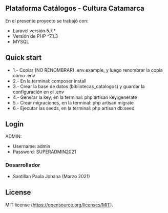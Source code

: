 
## Plataforma Catálogos - Cultura Catamarca
En el presente proyecto se trabajó con:

- Laravel versión 5.7.*
- Versión de PHP ^7.1.3
- MYSQL

## Quick start
- 1.- Copiar (NO RENOMBRAR) .env.example, y luego renombrar la copia como .env
- 2.- En la terminal: composer install
- 3.- Crear la base de datos (bibliotecas_catalogos) y guardar la configuración en el .env
- 4.- Generar la key, en la terminal: php artisan key:generate
- 5.- Crear migraciones, en la terminal: php artisan migrate
- 6.- Ejecutar las seeds, en la terminal: php artisan db:seed

## Login
ADMIN:
- Username: admin
- Password: SUPERADMIN2021

### Desarrollador
- Santillan Paola Johana (Marzo 2021)

## License
MIT license (https://opensource.org/licenses/MIT).
